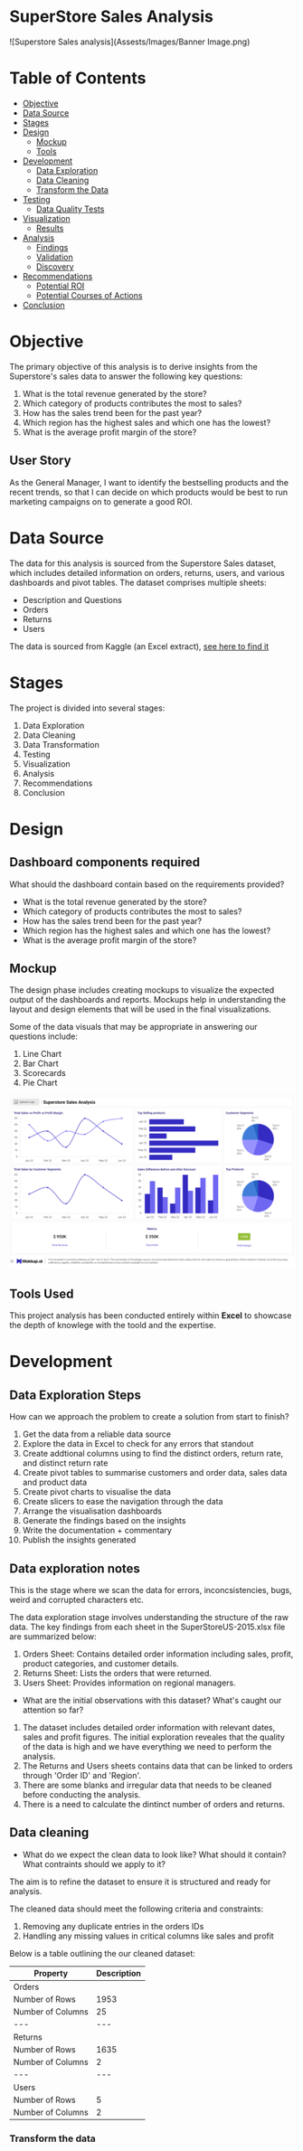 # SuperStore Sales Analysis


![Superstore Sales analysis](Assests/Images/Banner Image.png)




# Table of Contents

- [Objective](#objective)
- [Data Source](#data-source)
- [Stages](#stages)
- [Design](#design)
  - [Mockup](#mockup)
  - [Tools](#tools)
- [Development](#development)
  - [Data Exploration](#data-exploration)
  - [Data Cleaning](#data-cleaning)
  - [Transform the Data](#transform-the-data)
- [Testing](#testing)
  - [Data Quality Tests](#data-quality-tests)
- [Visualization](#visualization)
  - [Results](#results)
- [Analysis](#analysis)
  - [Findings](#findings)
  - [Validation](#validation)
  - [Discovery](#discovery)
- [Recommendations](#recommendations)
  - [Potential ROI](#potential-roi)
  - [Potential Courses of Actions](#potential-courses-of-actions)
- [Conclusion](#conclusion)


# Objective

The primary objective of this analysis is to derive insights from the Superstore's sales data to answer the following key questions:
1. What is the total revenue generated by the store?
2. Which category of products contributes the most to sales?
3. How has the sales trend been for the past year?
4. Which region has the highest sales and which one has the lowest?
5. What is the average profit margin of the store?

## User Story

As the General Manager, I want to identify the bestselling products and the recent trends, so that I can decide on which products would be best to run marketing campaigns on to generate a good ROI. 


# Data Source

The data for this analysis is sourced from the Superstore Sales dataset, which includes detailed information on orders, returns, users, and various dashboards and pivot tables. The dataset comprises multiple sheets:
- Description and Questions
- Orders
- Returns
- Users

The data is sourced from Kaggle (an Excel extract), [see here to find it](https://www.kaggle.com/datasets/vivek468/superstore-dataset-final)

# Stages

The project is divided into several stages:
1. Data Exploration
2. Data Cleaning
3. Data Transformation
4. Testing
5. Visualization
6. Analysis
7. Recommendations
8. Conclusion


# Design

## Dashboard components required 
What should the dashboard contain based on the requirements provided?

- What is the total revenue generated by the store?
- Which category of products contributes the most to sales?
- How has the sales trend been for the past year?
- Which region has the highest sales and which one has the lowest?
- What is the average profit margin of the store?

## Mockup

The design phase includes creating mockups to visualize the expected output of the dashboards and reports. Mockups help in understanding the layout and design elements that will be used in the final visualizations.

Some of the data visuals that may be appropriate in answering our questions include:

1. Line Chart
2. Bar Chart
3. Scorecards
4. Pie Chart 


![Dashboard-Mockup](Assests/Images/Mockup.png)

## Tools Used

This project analysis has been conducted entirely within **Excel** to showcase the depth of knowlege with the toold and the expertise.


# Development

## Data Exploration Steps

How can we approach the problem to create a solution from start to finish?

  1. Get the data from a reliable data source
  2. Explore the data in Excel to check for any errors that standout
  3. Create addtional columns using to find the distinct orders, return rate, and distinct return rate
  4. Create pivot tables to summarise customers and order data, sales data and product data
  5. Create pivot charts to visualise the data
  6. Create slicers to ease the navigation through the data
  7. Arrange the visualisation dashboards
  8. Generate the findings based on the insights
  9. Write the documentation + commentary
  10. Publish the insights generated


## Data exploration notes

This is the stage where we scan the data for errors, inconcsistencies, bugs, weird and corrupted characters etc. 

The data exploration stage involves understanding the structure of the raw data. The key findings from each sheet in the SuperStoreUS-2015.xlsx file are summarized below:

1. Orders Sheet: Contains detailed order information including sales, profit, product categories, and customer details.
2. Returns Sheet: Lists the orders that were returned.
3. Users Sheet: Provides information on regional managers.

- What are the initial observations with this dataset? What's caught our attention so far?

1. The dataset includes detailed order information with relevant dates, sales and profit figures. The initial exploration reveales that the quality of the data is high and we have everything we need to perform the analysis.
2. The Returns and Users sheets contains data that can be linked to orders through 'Order ID' and 'Region'.
3. There are some blanks and irregular data that needs to be cleaned before conducting the analysis. 
4. There is a need to calculate the dintinct number of orders and returns.


## Data cleaning 
- What do we expect the clean data to look like? What should it contain? What contraints should we apply to it?

The aim is to refine the dataset to ensure it is structured and ready for analysis. 

The cleaned data should meet the following criteria and constraints:

1. Removing any duplicate entries in the orders IDs
2. Handling any missing values in critical columns like sales and profit

Below is a table outlining the our cleaned dataset:

| Property | Description |
| --- | --- |
| Orders |           |
| Number of Rows | 1953 |
| Number of Columns | 25 |
| --- | --- |
| Returns |           |
| Number of Rows | 1635 |
| Number of Columns | 2 |
| --- | --- |
| Users |           |
| Number of Rows | 5 |
| Number of Columns | 2 |

### Transform the data






















